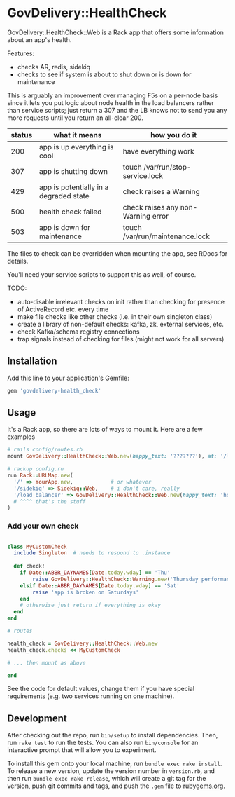 # GovDelivery::HealthCheck

GovDelivery::HealthCheck::Web is a Rack app that offers some information about an app's health.

Features:
* checks AR, redis, sidekiq
* checks to see if system is about to shut down or is down for maintenance

This is arguably an improvement over managing F5s on a per-node basis since it lets you put logic 
about node health in the load balancers rather than service scripts; just return a 307 and the LB
knows not to send you any more requests until you return an all-clear 200.

| status | what it means                | how you do it                        |
| ------ | ---------------------------- | -------------------------------------|
|  200   | app is up everything is cool | have everything work                 |
|  307   | app is shutting down         | touch /var/run/stop-service.lock     |
|  429   | app is potentially in a degraded state  | check raises a Warning    |
|  500   | health check failed          | check raises any non-Warning error  |
|  503   | app is down for maintenance  | touch /var/run/maintenance.lock      |

The files to check can be overridden when mounting the app, see RDocs for details.

You'll need your service scripts to support this as well, of course.

TODO:
* auto-disable irrelevant checks on init rather than checking for presence of ActiveRecord etc. every time 
* make file checks like other checks (i.e. in their own singleton class)
* create a library of non-default checks: kafka, zk, external services, etc.
* check Kafka/schema registry connections
* trap signals instead of checking for files (might not work for all servers)

## Installation

Add this line to your application's Gemfile:

```ruby
gem 'govdelivery-health_check'
```

## Usage

It's a Rack app, so there are lots of ways to mount it. Here are a few examples

```ruby
# rails config/routes.rb
mount GovDelivery::HealthCheck::Web.new(happy_text: '???????'), at: '/load_balancer'

# rackup config.ru
run Rack::URLMap.new(
  '/' => YourApp.new,            # or whatever
  '/sidekiq' => Sidekiq::Web,    # i don't care, really
  '/load_balancer' => GovDelivery::HealthCheck::Web.new(happy_text: 'how will i know if he really loves me')
  # ^^^^ that's the stuff  
)
```

### Add your own check

```ruby

class MyCustomCheck
  include Singleton  # needs to respond to .instance
   
  def check!
    if Date::ABBR_DAYNAMES[Date.today.wday] == 'Thu'
        raise GovDelivery::HealthCheck::Warning.new('Thursday performance degradation')
    elsif Date::ABBR_DAYNAMES[Date.today.wday] == 'Sat'
        raise 'app is broken on Saturdays'
    end
    # otherwise just return if everything is okay
  end
end

# routes

health_check = GovDelivery::HealthCheck::Web.new
health_check.checks << MyCustomCheck

# ... then mount as above

end

```

See the code for default values, change them if you have special requirements 
(e.g. two services running on one machine).


## Development

After checking out the repo, run `bin/setup` to install dependencies. Then, run `rake test` to run the tests. You can also run `bin/console` for an interactive prompt that will allow you to experiment.

To install this gem onto your local machine, run `bundle exec rake install`. To release a new version, update the version number in `version.rb`, and then run `bundle exec rake release`, which will create a git tag for the version, push git commits and tags, and push the `.gem` file to [rubygems.org](https://rubygems.org).
